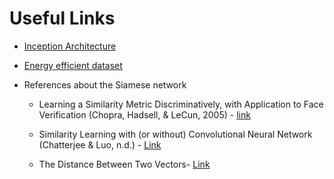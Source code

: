 # Useful Links

- [Inception Architecture](https://towardsdatascience.com/a-simple-guide-to-the-versions-of-the-inception-network-7fc52b863202)

- [Energy efficient dataset](https://archive.ics.uci.edu/dataset/242/energy+efficiency)

- References about the Siamese network
    - Learning a Similarity Metric Discriminatively, with Application to Face Verification
    (Chopra, Hadsell, & LeCun, 2005) - [link](http://yann.lecun.com/exdb/publis/pdf/chopra-05.pdf)

    - Similarity Learning with (or without) Convolutional Neural Network
    (Chatterjee & Luo, n.d.) - [Link](http://slazebni.cs.illinois.edu/spring17/lec09_similarity.pdf)

    - The Distance Between Two Vectors- [Link](http://mathonline.wikidot.com/the-distance-between-two-vectors)
 